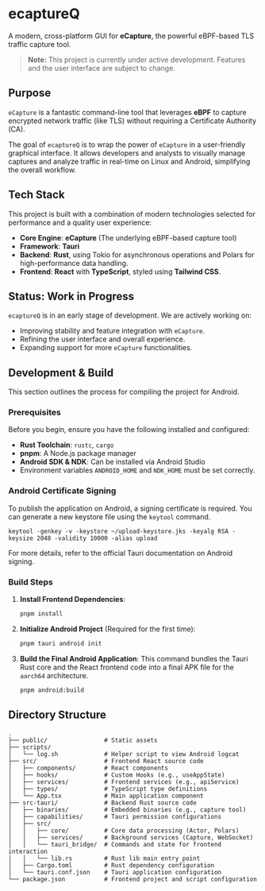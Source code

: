 # ecaptureQ

A modern, cross-platform GUI for **eCapture**, the powerful eBPF-based TLS traffic capture tool.

> **Note:** This project is currently under active development. Features and the user interface are subject to change.

## Purpose

`eCapture` is a fantastic command-line tool that leverages **eBPF** to capture encrypted network traffic (like TLS) without requiring a Certificate Authority (CA).

The goal of `ecaptureQ` is to wrap the power of `eCapture` in a user-friendly graphical interface. It allows developers and analysts to visually manage captures and analyze traffic in real-time on Linux and Android, simplifying the overall workflow.

## Tech Stack

This project is built with a combination of modern technologies selected for performance and a quality user experience:

  * **Core Engine**: **eCapture** (The underlying eBPF-based capture tool)
  * **Framework**: **Tauri**
  * **Backend**: **Rust**, using Tokio for asynchronous operations and Polars for high-performance data handling.
  * **Frontend**: **React** with **TypeScript**, styled using **Tailwind CSS**.

## Status: Work in Progress

`ecaptureQ` is in an early stage of development. We are actively working on:

  * Improving stability and feature integration with `eCapture`.
  * Refining the user interface and overall experience.
  * Expanding support for more `eCapture` functionalities.

## Development & Build

This section outlines the process for compiling the project for Android.

### Prerequisites

Before you begin, ensure you have the following installed and configured:

  * **Rust Toolchain**: `rustc`, `cargo`
  * **pnpm**: A Node.js package manager
  * **Android SDK & NDK**: Can be installed via Android Studio
  * Environment variables `ANDROID_HOME` and `NDK_HOME` must be set correctly.

### Android Certificate Signing

To publish the application on Android, a signing certificate is required. You can generate a new keystore file using the `keytool` command.

```shell
keytool -genkey -v -keystore ~/upload-keystore.jks -keyalg RSA -keysize 2048 -validity 10000 -alias upload
```

For more details, refer to the official Tauri documentation on Android signing.

### Build Steps

1.  **Install Frontend Dependencies**:

    ```bash
    pnpm install
    ```

2.  **Initialize Android Project** (Required for the first time):

    ```bash
    pnpm tauri android init
    ```

3.  **Build the Final Android Application**:
    This command bundles the Tauri Rust core and the React frontend code into a final APK file for the `aarch64` architecture.

    ```bash
    pnpm android:build
    ```

## Directory Structure

```
.
├── public/                # Static assets
├── scripts/
│   └── log.sh             # Helper script to view Android logcat
├── src/                   # Frontend React source code
│   ├── components/        # React components
│   ├── hooks/             # Custom Hooks (e.g., useAppState)
│   ├── services/          # Frontend services (e.g., apiService)
│   ├── types/             # TypeScript type definitions
│   └── App.tsx            # Main application component
├── src-tauri/             # Backend Rust source code
│   ├── binaries/          # Embedded binaries (e.g., capture tool)
│   ├── capabilities/      # Tauri permission configurations
│   ├── src/
│   │   ├── core/          # Core data processing (Actor, Polars)
│   │   ├── services/      # Background services (Capture, WebSocket)
│   │   └── tauri_bridge/  # Commands and state for frontend interaction
│   │   └── lib.rs         # Rust lib main entry point
│   ├── Cargo.toml         # Rust dependency configuration
│   └── tauri.conf.json    # Tauri application configuration
└── package.json           # Frontend project and script configuration
```